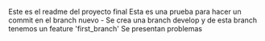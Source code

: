 Este es el readme del proyecto final
Esta es una prueba para hacer un commit en el branch nuevo -
Se crea una branch develop y de esta branch tenemos un feature 'first_branch'
Se presentan problemas